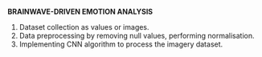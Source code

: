 **BRAINWAVE-DRIVEN EMOTION ANALYSIS**

1. Dataset collection as values or images.
2. Data preprocessing by removing null values, performing normalisation.
3. Implementing CNN algorithm to process the imagery dataset.
